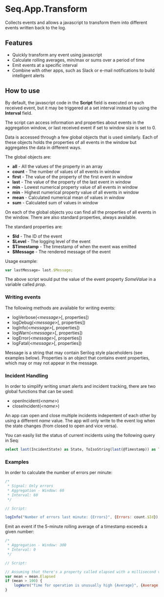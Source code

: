 # Seq.App.Transform
Collects events and allows a javascript to transform them into different events written back to the log.

## Features

- Quickly transform any event using javascript
- Calculate rolling averages, min/max or sums over a period of time
- Emit events at a specific interval
- Combine with other apps, such as Slack or e-mail notifications to build intelligent alerts

## How to use

By default, the javascript code in the **Script** field is executed on each received event, but it may be triggered at a set interval instead by using the **Interval** field.

The script can access information and properties about events in the aggregation window, or last received event if set to window size is set to 0.

Data is accessed through a few global objects that is used similarly. Each of these objects holds the properties of all events in the window but aggregates the data in different ways.

The global objects are:

- **all** - All the values of the property in an array
- **count** - The number of values of all events in window
- **first** - The value of the property of the first event in window
- **last** - The value of the property of the last event in window
- **min** - Lowest numerical property value of all events in window
- **min** - Highest numerical property value of all events in window
- **mean** - Calculated numerical mean of values in window
- **sum** - Calculated sum of values in window

On each of the global objects you can find all the properties of all events in the window. There are also standard properties, always available.

The standard properties are:

- **$Id** - The ID of the event
- **$Level** - The logging level of the event
- **$Timestamp** - The timestamp of when the event was emitted
- **$Message** - The rendered message of the event

Usage example:

```javascript
var lastMessage= last.$Message;
```

The above script would put the value of the event property *SomeValue* in a variable called *prop*.

### Writing events

The following methods are available for writing events:

- logVerbose(*&lt;message&gt;*[, properties])
- logDebug(*&lt;message&gt;*[, properties])
- logInfo(*&lt;message&gt;*[, properties])
- logWarn(*&lt;message&gt;*[, properties])
- logError(*&lt;message&gt;*[, properties])
- logFatal(*&lt;message&gt;*[, properties])

Message is a string that may contain Serilog style placeholders (see examples below). Properties is an object that contains event properties, which may or may not appear in the message.

### Incident Handling

In order to simplify writing smart alerts and incident tracking, there are two global functions that can be used:

- openIncident(*&lt;name&gt;*)
- closeIncident(*&lt;name&gt;*)

An app can open and close multiple incidents indepentent of each other by using a different _name_ value. The app will only write to the event log when the state changes (from closed to open and vice versa).

You can easily list the status of current incidents using the following query in Seq:

```sql
select last(IncidentState) as State, ToIsoString(last(@Timestamp)) as Timestamp from stream where length(IncidentName) > 0 group by IncidentName
```

### Examples

In order to calculate the number of errors per minute:

```javascript
/*
 * Signal: Only errors
 * Aggregation - Window: 60
 * Interval: 60 
 */

// Script:

logInfo("Number of errors last minute: {Errors}", {Errors: count.$Id});
```

Emit an event if the 5-minute rolling average of a timestamp exceeds a given number:

```javascript
/*
 * Aggregation - Window: 300
 * Interval: 0
 */

// Script:

// Assuming that there's a property called elapsed with a millisecond value in it
var mean = mean.Elapsed
if (mean > 100) {
    logWarn("Time for operation is unusually high {Average}", {Average:mean});
}
```